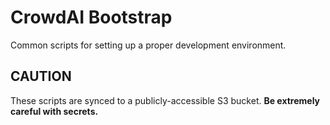 # CrowdAI Bootstrap
Common scripts for setting up a proper development environment.

## CAUTION
These scripts are synced to a publicly-accessible S3 bucket. **Be extremely careful with secrets.**